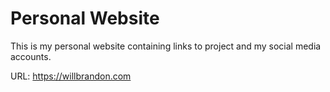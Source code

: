 # Personal Website
This is my personal website containing links to project and my social media accounts.

URL: https://willbrandon.com